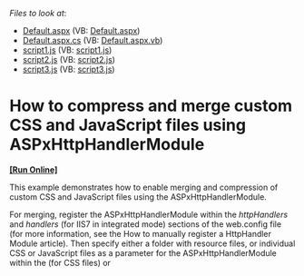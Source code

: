 <!-- default file list -->
*Files to look at*:

* [Default.aspx](./CS/WebSite/Default.aspx) (VB: [Default.aspx](./VB/WebSite/Default.aspx))
* [Default.aspx.cs](./CS/WebSite/Default.aspx.cs) (VB: [Default.aspx.vb](./VB/WebSite/Default.aspx.vb))
* [script1.js](./CS/WebSite/script1.js) (VB: [script1.js](./VB/WebSite/script1.js))
* [script2.js](./CS/WebSite/Scripts/script2.js) (VB: [script2.js](./VB/WebSite/Scripts/script2.js))
* [script3.js](./CS/WebSite/Scripts/script3.js) (VB: [script3.js](./VB/WebSite/Scripts/script3.js))
<!-- default file list end -->
# How to compress and merge custom CSS and JavaScript files using ASPxHttpHandlerModule
<!-- run online -->
**[[Run Online]](https://codecentral.devexpress.com/e1900/)**
<!-- run online end -->


<p>This example demonstrates how to enable merging and compression of custom CSS and JavaScript files using the ASPxHttpHandlerModule.</p><p>For merging, register the ASPxHttpHandlerModule within the <i>httpHandlers</i> and <i>handlers</i> (for IIS7 in integrated mode) sections of the web.config file (for more information, see the How to manually register a HttpHandler Module article). Then specify either a folder with resource files, or individual CSS or JavaScript files as a parameter for the  ASPxHttpHandlerModule within the <link> (for CSS files) or <script> (for JavaScript files) tag. </p><p>If a folder is specified as a parameter, resource files are initially merged and then compressed. Such merging causes a page to load faster. Linking individual resource files is useful only for compressing the specified CSS and JScript files.</p><p><strong>See also:</strong><br />
<a href="https://www.devexpress.com/Support/Center/p/E1788">How to compress and merge custom CSS and Script files</a></p>

<br/>


